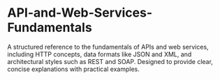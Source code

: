 # API-and-Web-Services-Fundamentals
A structured reference to the fundamentals of APIs and web services, including HTTP concepts, data formats like JSON and XML, and architectural styles such as REST and SOAP. Designed to provide clear, concise explanations with practical examples.
